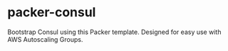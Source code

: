 # packer-consul
Bootstrap Consul using this Packer template.  Designed for easy use with AWS Autoscaling Groups.

